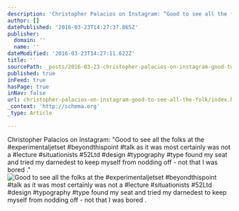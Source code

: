 ```yaml
---
description: 'Christopher Palacios on Instagram: “Good to see all the folks at the #experimentaljetset #beyondthispoint #talk as it was most certainly was not a #lecture #situationists #52Ltd #design #typography #type found my seat and tried my darnedest to keep myself from nodding off - not that I was bored .”'
author: []
datePublished: '2016-03-23T14:27:37.865Z'
publisher:
  domain: ''
  name: ''
dateModified: '2016-03-23T14:27:11.622Z'
title: ''
sourcePath: _posts/2016-03-23-christopher-palacios-on-instagram-good-to-see-all-the-folk.md
published: true
inFeed: true
hasPage: true
inNav: false
url: christopher-palacios-on-instagram-good-to-see-all-the-folk/index.html
_context: 'http://schema.org'
_type: Article

---
```

Christopher Palacios on Instagram: "Good to see all the folks at the \#experimentaljetset \#beyondthispoint \#talk as it was most certainly was not a \#lecture \#situationists \#52Ltd \#design \#typography \#type found my seat and tried my darnedest to keep myself from nodding off - not that I was bored ."
![Good to see all the folks at the #experimentaljetset #beyondthispoint #talk as it was most certainly was not a #lecture #situationists #52Ltd #design #typography #type found my seat and tried my darnedest to keep myself from nodding off - not that I was bored .](https://scontent.cdninstagram.com/t51.2885-15/s640x640/sh0.08/e35/12716883_181455482227256_1872722039_n.jpg?ig_cache_key=MTE5MDUxMzIzMTgzMjY2MTA4NA%3D%3D.2)